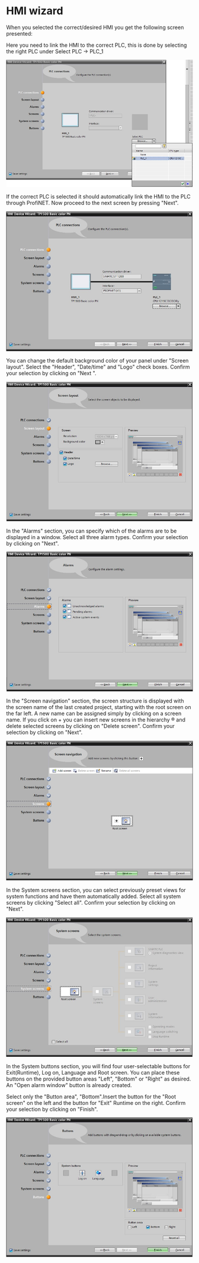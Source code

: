 # HMI wizard

When you selected the correct/desired HMI you get the following screen presented:

Here you need to link the HMI to the correct PLC, this is done by selecting the right PLC under Select PLC -> PLC_1

![TIA Portal Adding HMI](../Ad03/Images/Step4.jpg)

If the correct PLC is selected it should automatically link the HMI to the PLC through ProfiNET.
Now proceed to the next screen by pressing "Next".

![TIA Portal Adding HMI](../Ad03/Images/Step5.jpg)

You can change the default background color of your panel under "Screen layout".
Select the "Header", "Date/time" and "Logo" check boxes. Confirm your selection by clicking on "Next ".

![TIA Portal Adding HMI](../Ad03/Images/Step6.jpg)

In the "Alarms" section, you can specify which of the alarms are to be displayed in a window. Select all three alarm types. Confirm your selection by clicking on
"Next".

![TIA Portal Adding HMI](../Ad03/Images/Step7.jpg)

In the "Screen navigation" section, the screen structure is displayed with the screen name of the last created project, starting with the root screen on the far left. A new name can be assigned simply by clicking on a screen name.
If you click on + you can insert new screens in the hierarchy ® and delete selected screens by clicking on "Delete screen".
Confirm your selection by clicking on "Next".

![TIA Portal Adding HMI](../Ad03/Images/Step8.jpg)

In the System screens section, you can select previously preset views for system functions and have them automatically added. Select all system screens by clicking "Select all". Confirm your selection by clicking on "Next".

![TIA Portal Adding HMI](../Ad03/Images/Step9.jpg)

In the System buttons section, you will find four user-selectable buttons for Exit(Runtime), Log on, Language and Root screen. You can place these buttons on the provided button areas "Left", "Bottom" or "Right" as desired. An "Open alarm window" button is already created.

Select only the "Button area", "Bottom".Insert the button for the "Root screen" on the left and the button for "Exit" Runtime on the right. Confirm your selection by clicking on "Finish".

![TIA Portal Adding HMI](../Ad03/Images/Step10.jpg)
